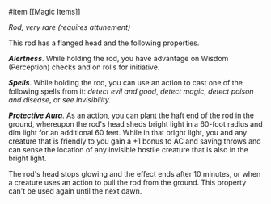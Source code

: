  #item [[Magic Items]]

*Rod, very rare (requires attunement)*

This rod has a flanged head and the following properties.

***Alertness***. While holding the rod, you have advantage on Wisdom (Perception) checks and on rolls for initiative.

***Spells***. While holding the rod, you can use an action to cast one of the following spells from it: *detect evil and good*, *detect magic*, *detect poison and disease*, or *see invisibility.*

***Protective Aura***. As an action, you can plant the haft end of the rod in the ground, whereupon the rod's head sheds bright light in a 60-foot radius and dim light for an additional 60 feet. While in that bright light, you and any creature that is friendly to you gain a +1 bonus to AC and saving throws and can sense the location of any invisible hostile creature that is also in the bright light.

The rod's head stops glowing and the effect ends after 10 minutes, or when a creature uses an action to pull the rod from the ground. This property can't be used again until the next dawn.
